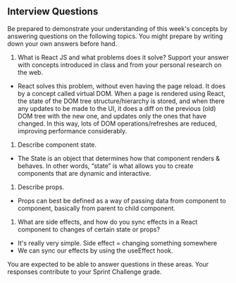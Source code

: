 ## Interview Questions

Be prepared to demonstrate your understanding of this week's concepts by answering questions on the following topics. You might prepare by writing down your own answers before hand.

1. What is React JS and what problems does it solve? Support your answer with concepts introduced in class and from your personal research on the web.
- React solves this problem, without even having the page reload. It does by a concept called virtual DOM. When a page is rendered using React, the state of the DOM tree structure/hierarchy is stored, and when there any updates to be made to the UI, it does a diff on the previous (old) DOM tree with the new one, and updates only the ones that have changed. In this way, lots of DOM operations/refreshes are reduced, improving performance considerably.

1. Describe component state.
- The State is an object that determines how that component renders & behaves. In other words, “state” is what allows you to create components that are dynamic and interactive.

1. Describe props.
- Props can best be defined as a way of passing data from component to component, basically from parent to child component.

1. What are side effects, and how do you sync effects in a React component to changes of certain state or props?
- It's really very simple. Side effect = changing something somewhere
- We can sync our effects by using the useEffect hook.

You are expected to be able to answer questions in these areas. Your responses contribute to your Sprint Challenge grade.